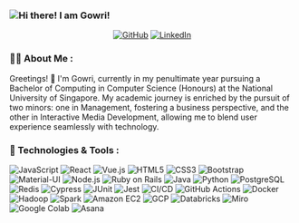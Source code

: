 ### ![Hi there! I am Gowri!](https://github.com/gowribhat/gowribhat/assets/97337263/bda6d4c0-46b0-487a-93ab-ac309f78b1c5)

<p align="center">
    <a href="https://github.com/gowribhat" target="_blank"><img alt="GitHub" src="https://img.shields.io/badge/-GitHub-181717?style=flat-square&logo=GitHub&logoColor=white"></a>
    <a href="https://www.linkedin.com/in/gowri-bhat" target="_blank"><img alt="LinkedIn" src="https://img.shields.io/badge/-LinkedIn-0077B5?style=flat-square&logo=Linkedin&logoColor=white"></a>
</p>

### 👩‍💻 About Me :
Greetings! 👋 I'm Gowri, currently in my penultimate year pursuing a Bachelor of Computing in Computer Science (Honours) at the National University of Singapore. My academic journey is enriched by the pursuit of two minors: one in Management, fostering a business perspective, and the other in Interactive Media Development, allowing me to blend user experience seamlessly with technology.

### 🔧 Technologies & Tools :
![JavaScript](https://img.shields.io/badge/-JavaScript-F7DF1E?style=flat-square&logo=javascript&logoColor=black)
![React](https://img.shields.io/badge/-React-61DAFB?style=flat-square&logo=react&logoColor=black)
![Vue.js](https://img.shields.io/badge/-Vue.js-4FC08D?style=flat-square&logo=vue.js&logoColor=white)
![HTML5](https://img.shields.io/badge/-HTML5-E34F26?style=flat-square&logo=html5&logoColor=white)
![CSS3](https://img.shields.io/badge/-CSS3-1572B6?style=flat-square&logo=css3&logoColor=white)
![Bootstrap](https://img.shields.io/badge/-Bootstrap-7952B3?style=flat-square&logo=bootstrap&logoColor=white)
![Material-UI](https://img.shields.io/badge/-Material--UI-0081CB?style=flat-square&logo=material-ui&logoColor=white)
![Node.js](https://img.shields.io/badge/-Node.js-339933?style=flat-square&logo=node.js&logoColor=white)
![Ruby on Rails](https://img.shields.io/badge/-Ruby%20on%20Rails-CC0000?style=flat-square&logo=rubyonrails&logoColor=white)
![Java](https://img.shields.io/badge/-Java-007396?style=flat-square&logo=java&logoColor=white)
![Python](https://img.shields.io/badge/-Python-3776AB?style=flat-square&logo=python&logoColor=white)
![PostgreSQL](https://img.shields.io/badge/-PostgreSQL-336791?style=flat-square&logo=postgresql&logoColor=white)
![Redis](https://img.shields.io/badge/-Redis-DC382D?style=flat-square&logo=redis&logoColor=white)
![Cypress](https://img.shields.io/badge/-Cypress-17202C?style=flat-square&logo=cypress&logoColor=white)
![JUnit](https://img.shields.io/badge/-JUnit-25A162?style=flat-square&logo=junit&logoColor=white)
![Jest](https://img.shields.io/badge/-Jest-C21325?style=flat-square&logo=jest&logoColor=white)
![CI/CD](https://img.shields.io/badge/-CI%2FCD-03599C?style=flat-square&logo=jenkins&logoColor=white)
![GitHub Actions](https://img.shields.io/badge/-GitHub%20Actions-2088FF?style=flat-square&logo=github-actions&logoColor=white)
![Docker](https://img.shields.io/badge/-Docker-2496ED?style=flat-square&logo=docker&logoColor=white)
![Hadoop](https://img.shields.io/badge/-Hadoop-222222?style=flat-square&logo=hadoop&logoColor=white)
![Spark](https://img.shields.io/badge/-Spark-E25A1C?style=flat-square&logo=apache-spark&logoColor=white)
![Amazon EC2](https://img.shields.io/badge/-Amazon%20EC2-232F3E?style=flat-square&logo=amazonaws&logoColor=white)
![GCP](https://img.shields.io/badge/-GCP-4285F4?style=flat-square&logo=googlecloud&logoColor=white)
![Databricks](https://img.shields.io/badge/-Databricks-1381BE?style=flat-square&logo=databricks&logoColor=white)
![Miro](https://img.shields.io/badge/-Miro-050038?style=flat-square&logo=miro&logoColor=white)
![Google Colab](https://img.shields.io/badge/-Google%20Colab-F9AB00?style=flat-square&logo=google-colab&logoColor=white)
![Asana](https://img.shields.io/badge/-Asana-FF57AC?style=flat-square&logo=asana&logoColor=white)
